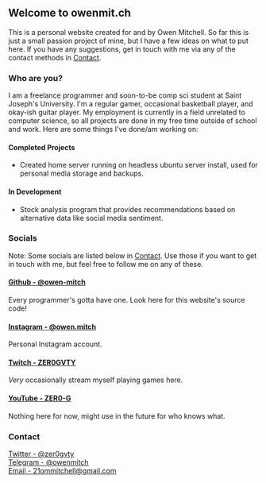 ## Welcome to owenmit.ch

This is a personal website created for and by Owen Mitchell. So far this is just a small passion project of mine, but I have a few ideas on what to put here. If you have any suggestions, get in touch with me via any of the contact methods in [Contact](#contact).

### Who are you?

I am a freelance programmer and soon-to-be comp sci student at Saint Joseph's University. I'm a regular gamer, occasional basketball player, and okay-ish guitar player. My employment is currently in a field unrelated to computer science, so all projects are done in my free time outside of school and work. Here are some things I've done/am working on:



#### Completed Projects

- Created home server running on headless ubuntu server install, used for personal media storage and backups.

#### In Development

- Stock analysis program that provides recommendations based on alternative data like social media sentiment.

### Socials
Note: Some socials are listed below in [Contact](#contact). Use those if you want to get in touch with me, but feel free to follow me on any of these.

#### [Github - @owen-mitch](https://github.com/owen-mitch)
Every programmer's gotta have one. Look here for this website's source code!

#### [Instagram - @owen.mitch](https://instagram.com/owen.mitch)
Personal Instagram account.  

#### [Twitch - ZER0GVTY](https://twitch.tv/zer0gvty)
_Very_ occasionally stream myself playing games here.

#### [YouTube - ZER0-G](https://youtube.com/channel/UCFaeb0mNF1rGokoJ4_gVpNg)
Nothing here for now, might use in the future for who knows what.

### Contact

[Twitter - @zer0gvty](https://twitter.com/zer0gvty)  
[Telegram - @owenmitch](https://t.me/owenmitch)  
[Email - 21ommitchell@gmail.com](mailto:21ommitchell@gmail.com)  
